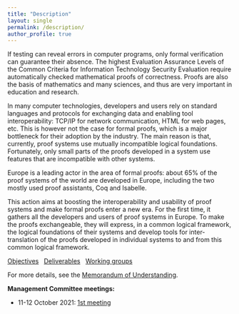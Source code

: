 ```yaml
---
title: "Description"
layout: single
permalink: /description/
author_profile: true
---
```


If testing can reveal errors in computer programs, only formal verification can
guarantee their absence. The highest Evaluation Assurance Levels of the Common
Criteria for Information Technology Security Evaluation require automatically
checked mathematical proofs of correctness. Proofs are also the basis of
mathematics and many sciences, and thus are very important in education and
research.

In many computer technologies, developers and users rely on standard languages
and protocols for exchanging data and enabling tool interoperability: TCP/IP
for network communication, HTML for web pages, etc. This is however not the
case for formal proofs, which is a major bottleneck for their adoption by the
industry. The main reason is that, currently, proof systems use mutually
incompatible logical foundations. Fortunately, only small parts of the proofs
developed in a system use features that are incompatible with other systems.

Europe is a leading actor in the area of formal proofs: about 65% of the proof
systems of the world are developed in Europe, including the two mostly used
proof assistants, Coq and Isabelle.

This action aims at boosting the interoperability and usability of proof
systems and make formal proofs enter a new era. For the first time, it gathers
all the developers and users of proof systems in Europe. To make the proofs
exchangeable, they will express, in a common logical framework, the logical
foundations of their systems and develop tools for inter-translation of the
proofs developed in individual systems to and from this common logical
framework.

[Objectives](../objectives) &nbsp; [Deliverables](../deliverables) &nbsp; [Working groups](../wg)

For more details, see the [Memorandum of Understanding](https://e-services.cost.eu/files/domain_files/CA/Action_CA20111/mou/CA20111-e.pdf).

**Management Committee meetings:**

- 11-12 October 2021: [1st meeting](/assets/documents/MC1-minutes.pdf)

